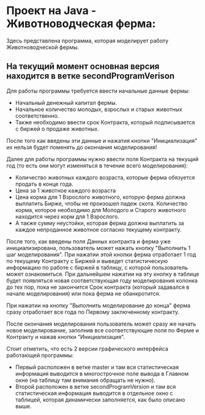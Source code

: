 # Проект на Java - Животноводческая ферма:


Здесь представлена программа, которая моделирует работу Животноводческой фермы.

## На текущий момент основная версия находится в ветке secondProgramVerison

Для работы программы требуется ввести начальные данные фермы:

- Начальный денежный капитал фермы.
- Начальное количество молодых, взрослых и старых животных соответственно.
- Также необходимо ввести срок Контракта, который подписывается с биржей о продаже животных.

После того как введены эти данные и нажатия кнопки "Инициализация" их нельзя будет поменять до окончания моделирования!

Далее для работы программы нужно ввести поля Контракта на текущий год (то есть они могут изменяться в течение всего моделирования):

- Количество животных каждого возраста, которые ферма обязуется продать в конце года.
- Цена за 1 животное каждого возраста
- Цена корма для 1 Взрослого животного, которую ферма должна выплатить Бирже, чтобы не произошел падеж скота. Количество корма,
которое необходимо для Молодого и Старого животного находится через корм для 1 Взрослого.
- А также сумму неустойки, которая ферма должна выплатить за каждое непроданное животное согласно текущему контракту.

После того, как введены поля Данных контракта и ферма уже инициализирована, пользователь может нажать кнопку "Выполнить 1 шаг моделирования".
При нажатии этой кнопки ферма отработает 1 год по текущему Контракту с Биржей и выведет статистическую информацию по работе с биржей в таблицу, 
с которой пользователь может ознакомиться. При дальнейшем нажатии на эту кнопку в таблице будет появляться новая соответствующая году моделирования 
колонка до тех пор, пока не закончится Срок контракта (который задавался в начале моделирования) или пока ферма не обанкротится.

При нажатии на кнопку "Выполнить моделирование до конца" ферма сразу отработает все года по Первому заключенному контракту.

После окончания моделирования пользователь может сразу же начать новое моделирование, заполнив все соответствующие поля по Ферме и Контракту и нажав 
кнопки "Инициализация".

Стоит отметить, что есть 2 версии графического интерфейса работающей программы:
- Первый расположен в ветке master и там вся статистическая информация выводится в многострочное поле вывода в Главном окне (на таблицу там внимания обращать
не нужно).
- Второй расположен в ветке secondProgramVersion и там вся статистическая информация выводится в отдельное окно с таблицей, которая динамически заполняется, как
было описано выше.
